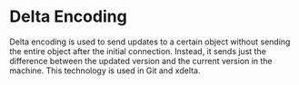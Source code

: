 # Delta Encoding

Delta encoding is used to send updates to a certain object without sending the entire object after the initial connection. Instead, it sends just the difference between the updated version and the current version in the machine. This technology is used in Git and xdelta.

